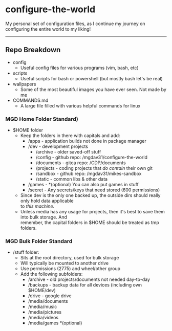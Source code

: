 # configure-the-world
My personal set of configuration files, as I continue my journey on configuring the entire world to my liking!

---


## Repo Breakdown
- config
    - Useful config files for various programs (vim, bash, etc)
- scripts
    - Useful scripts for bash or powershell (but mostly bash let's be real)
- wallpapers
    - Some of the most beautiful images you have ever seen. Not made by me
- COMMANDS.md
    - A large file filled with various helpful commands for linux

### MGD Home Folder Standard)
- $HOME folder
  - Keep the folders in there with capitals and add:
    - /apps - application builds not done in package manager
    - /dev - development projects
        - /archive - older saved-off stuff
        - /config - github repo: /mgdav31/configure-the-world
        - /documents - gitea repo: /CDP/documents
        - /projects - coding projects that *do contain* their own git
        - /sandbox - github repo: /mgdav31/mikes-sandbox
        - /static - common libs & other data 
    - /games - *(optional) You can also put games in stuff
    - /secret - Any secrets/keys that need stored (600 permissions) 
  - Since dev is the only one backed up, the outside dirs
  should really only hold data applicable  
  to *this machine.*
  - Unless media has any usage for projects, then it's best to save them
  into bulk storage. And  
  remember, the capital folders in $HOME should be treated as tmp folders.

### MGD Bulk Folder Standard
- /stuff folder:
  - Sits at the root directory, used for bulk storage
  - Will typically be mounted to another drive
  - Use permissions (2775) and wheel/other group
  - Add the following subfolders:
    - /archive - old projects/documents not needed day-to-day
    - /backups - backup data for all devices (including own $HOME/dev)
    - /drive   - google drive
    - /media/documents
    - /media/music
    - /media/pictures
    - /media/videos
    - /media/games *(optional)

